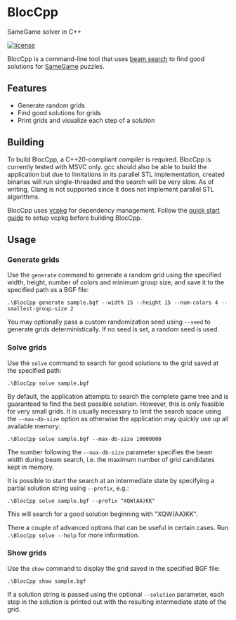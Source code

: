 # BlocCpp
SameGame solver in C++

[![license](https://img.shields.io/github/license/chausner/BlocCpp.svg)](https://github.com/chausner/BlocCpp/blob/master/LICENSE)

BlocCpp is a command-line tool that uses [beam search](https://en.wikipedia.org/wiki/Beam_search) to find good solutions for [SameGame](https://en.wikipedia.org/wiki/SameGame) puzzles.

## Features

* Generate random grids
* Find good solutions for grids
* Print grids and visualize each step of a solution

## Building

To build BlocCpp, a C++20-compliant compiler is required.
BlocCpp is currently tested with MSVC only.
gcc should also be able to build the application but due to limitations in its parallel STL implementation,
created binaries will run single-threaded and the search will be very slow.
As of writing, Clang is not supported since it does not implement parallel STL algorithms.

BlocCpp uses [vcpkg](https://github.com/microsoft/vcpkg) for dependency management.
Follow the [quick start guide](https://github.com/microsoft/vcpkg#quick-start-windows) to setup vcpkg before building BlocCpp.

## Usage

### Generate grids

Use the `generate` command to generate a random grid using the specified width, height, number of colors and minimum group size,
and save it to the specified path as a BGF file:

```
.\BlocCpp generate sample.bgf --width 15 --height 15 --num-colors 4 --smallest-group-size 2
```

You may optionally pass a custom randomization seed using `--seed` to generate grids deterministically.
If no seed is set, a random seed is used.

### Solve grids

Use the `solve` command to search for good solutions to the grid saved at the specified path:

```
.\BlocCpp solve sample.bgf
```

By default, the application attempts to search the complete game tree
and is guaranteed to find the best possible solution.
However, this is only feasible for very small grids.
It is usually necessary to limit the search space using the `--max-db-size` option
as otherwise the application may quickly use up all available memory:

```
.\BlocCpp solve sample.bgf --max-db-size 10000000
```

The number following the `--max-db-size` parameter specifies the beam width during beam search,
i.e. the maximum number of grid candidates kept in memory.

It is possible to start the search at an intermediate state by specifying a partial solution string using `--prefix`, e.g.:

```
.\BlocCpp solve sample.bgf --prefix "XQW(AA)KK"
```

This will search for a good solution beginning with "XQW(AA)KK".

There a couple of advanced options that can be useful in certain cases.
Run `.\BlocCpp solve --help` for more information.

### Show grids

Use the `show` command to display the grid saved in the specified BGF file:

```
.\BlocCpp show sample.bgf
```

If a solution string is passed using the optional `--solution` parameter,
each step in the solution is printed out with the resulting intermediate state of the grid.